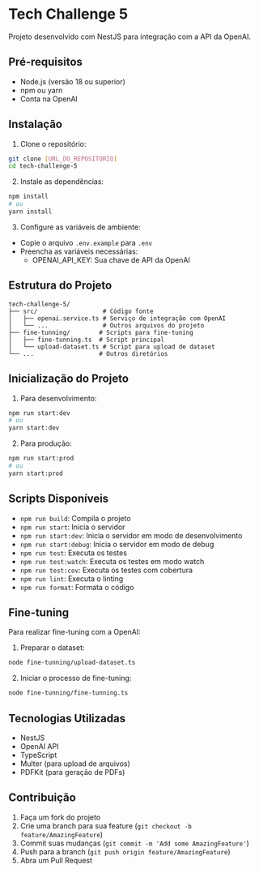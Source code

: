 # Tech Challenge 5

Projeto desenvolvido com NestJS para integração com a API da OpenAI.

## Pré-requisitos

- Node.js (versão 18 ou superior)
- npm ou yarn
- Conta na OpenAI

## Instalação

1. Clone o repositório:
```bash
git clone [URL_DO_REPOSITORIO]
cd tech-challenge-5
```

2. Instale as dependências:
```bash
npm install
# ou
yarn install
```

3. Configure as variáveis de ambiente:
- Copie o arquivo `.env.example` para `.env`
- Preencha as variáveis necessárias:
  - OPENAI_API_KEY: Sua chave de API da OpenAI

## Estrutura do Projeto

```
tech-challenge-5/
├── src/                  # Código fonte
│   ├── openai.service.ts # Serviço de integração com OpenAI
│   └── ...               # Outros arquivos do projeto
├── fine-tunning/        # Scripts para fine-tuning
│   ├── fine-tunning.ts  # Script principal
│   └── upload-dataset.ts # Script para upload de dataset
└── ...                  # Outros diretórios
```

## Inicialização do Projeto

1. Para desenvolvimento:
```bash
npm run start:dev
# ou
yarn start:dev
```

2. Para produção:
```bash
npm run start:prod
# ou
yarn start:prod
```

## Scripts Disponíveis

- `npm run build`: Compila o projeto
- `npm run start`: Inicia o servidor
- `npm run start:dev`: Inicia o servidor em modo de desenvolvimento
- `npm run start:debug`: Inicia o servidor em modo de debug
- `npm run test`: Executa os testes
- `npm run test:watch`: Executa os testes em modo watch
- `npm run test:cov`: Executa os testes com cobertura
- `npm run lint`: Executa o linting
- `npm run format`: Formata o código

## Fine-tuning

Para realizar fine-tuning com a OpenAI:

1. Preparar o dataset:
```bash
node fine-tunning/upload-dataset.ts
```

2. Iniciar o processo de fine-tuning:
```bash
node fine-tunning/fine-tunning.ts
```

## Tecnologias Utilizadas

- NestJS
- OpenAI API
- TypeScript
- Multer (para upload de arquivos)
- PDFKit (para geração de PDFs)

## Contribuição

1. Faça um fork do projeto
2. Crie uma branch para sua feature (`git checkout -b feature/AmazingFeature`)
3. Commit suas mudanças (`git commit -m 'Add some AmazingFeature'`)
4. Push para a branch (`git push origin feature/AmazingFeature`)
5. Abra um Pull Request